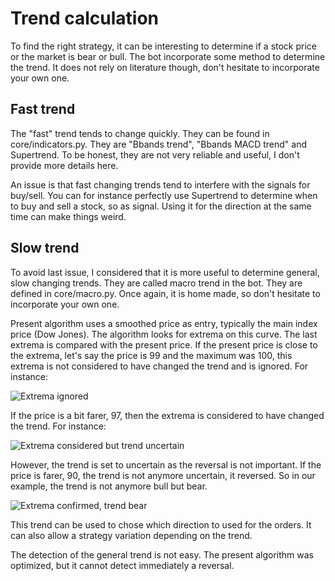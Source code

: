 # Trend calculation
To find the right strategy, it can be interesting to determine if a stock price or the market is bear or bull. The bot incorporate some method to determine the trend. It does not rely on literature though, don't hesitate to incorporate your own one.

## Fast trend
The "fast" trend tends to change quickly. They can be found in core/indicators.py. They are "Bbands trend", "Bbands MACD trend" and Supertrend. To be honest, they are not very reliable and useful, I don't provide more details here.

An issue is that fast changing trends tend to interfere with the signals for buy/sell. You can for instance perfectly use Supertrend to determine when to buy and sell a stock, so as signal. Using it for the direction at the same time can make things weird. 

## Slow trend
To avoid last issue, I considered that it is more useful to determine general, slow changing trends. They are called macro trend in the bot. They are defined in core/macro.py. Once again, it is home made, so don't hesitate to incorporate your own one.

Present algorithm uses a smoothed price as entry, typically the main index price (Dow Jones). The algorithm looks for extrema on this curve. The last extrema is compared with the present price. If the present price is close to the extrema, let's say the price is 99 and the maximum was 100, this extrema is not considered to have changed the trend and is ignored. For instance:

![Extrema ignored](https://github.com/psemdel/py-trading-bot/blob/main/docs/appendix/CAC40_feb2020_1.png)

If the price is a bit farer, 97, then the extrema is considered to have changed the trend. For instance:

![Extrema considered but trend uncertain](https://github.com/psemdel/py-trading-bot/blob/main/docs/appendix/CAC40_feb2020_2.png)

However, the trend is set to uncertain as the reversal is not important. If the price is farer, 90, the trend is not anymore uncertain, it reversed. So in our example, the trend is not anymore bull but bear.

![Extrema confirmed, trend bear](https://github.com/psemdel/py-trading-bot/blob/main/docs/appendix/CAC40_feb2020_3.png)

This trend can be used to chose which direction to used for the orders. It can also allow a strategy variation depending on the trend.

The detection of the general trend is not easy. The present algorithm was optimized, but it cannot detect immediately a reversal.


